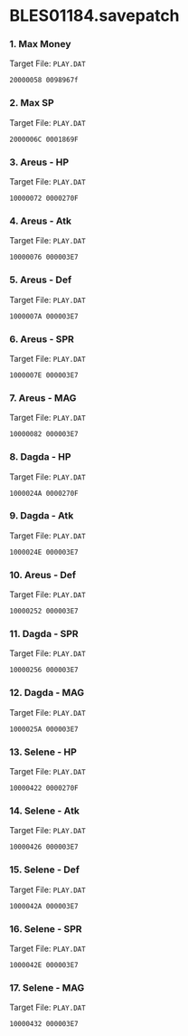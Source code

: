 # BLES01184.savepatch

### 1. Max Money

Target File: `PLAY.DAT`

```
20000058 0098967f
```

### 2. Max SP

Target File: `PLAY.DAT`

```
2000006C 0001869F
```

### 3. Areus - HP

Target File: `PLAY.DAT`

```
10000072 0000270F
```

### 4. Areus - Atk

Target File: `PLAY.DAT`

```
10000076 000003E7
```

### 5. Areus - Def

Target File: `PLAY.DAT`

```
1000007A 000003E7
```

### 6. Areus - SPR

Target File: `PLAY.DAT`

```
1000007E 000003E7
```

### 7. Areus - MAG

Target File: `PLAY.DAT`

```
10000082 000003E7
```

### 8. Dagda - HP

Target File: `PLAY.DAT`

```
1000024A 0000270F
```

### 9. Dagda - Atk

Target File: `PLAY.DAT`

```
1000024E 000003E7
```

### 10. Areus - Def

Target File: `PLAY.DAT`

```
10000252 000003E7
```

### 11. Dagda - SPR

Target File: `PLAY.DAT`

```
10000256 000003E7
```

### 12. Dagda - MAG

Target File: `PLAY.DAT`

```
1000025A 000003E7
```

### 13. Selene - HP

Target File: `PLAY.DAT`

```
10000422 0000270F
```

### 14. Selene - Atk

Target File: `PLAY.DAT`

```
10000426 000003E7
```

### 15. Selene - Def

Target File: `PLAY.DAT`

```
1000042A 000003E7
```

### 16. Selene - SPR

Target File: `PLAY.DAT`

```
1000042E 000003E7
```

### 17. Selene - MAG

Target File: `PLAY.DAT`

```
10000432 000003E7
```


